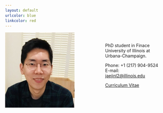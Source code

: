 ```yaml
---
layout: default
urlcolor: blue
linkcolor: red
---
```

<img style="width=209px;height=375px;float:left;padding:-5px;padding-right:100px"
src="/images/photo2.png" alt="" width="226" height="246">

\
\
PhD student in Finace\
University of Illinois at Urbana-Champaign.

Phone: +1 (217) 904-9524\
E-mail: [jaejinl2@illinois.edu](mailto:jaejinl2@illinois.edu)


[Curriculum Vitae](/Jaejin_CV.pdf)
